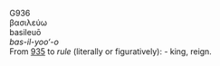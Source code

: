G936  
βασιλεύω  
basileuō  
*bas-il-yoo‘-o*  
From [935](g0935) to *rule* (literally or figuratively): - king,
reign.  
